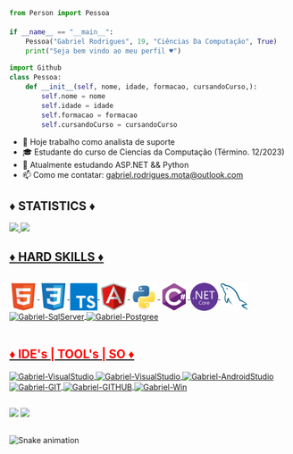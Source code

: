 ```python
from Person import Pessoa 

if __name__ == "__main__":
    Pessoa("Gabriel Rodrigues", 19, "Ciências Da Computação", True)
    print("Seja bem vindo ao meu perfil ♥")
```

```python
import Github
class Pessoa:
    def __init__(self, nome, idade, formacao, cursandoCurso,):
        self.nome = nome
        self.idade = idade
        self.formacao = formacao
        self.cursandoCurso = cursandoCurso 
```

- 🔭 Hoje trabalho como analista de suporte
- 🎓 Estudante do curso de Ciencias da Computação (Término. 12/2023)
- 🌱 Atualmente estudando ASP.NET && Python
- 📫 Como me contatar: gabriel.rodrigues.mota@outlook.com

 <h2><b>♦ STATISTICS ♦</b></h2>

 <a href="https://github.com/GabrielRodriguesDev">
 <img height="180em" src="https://github-readme-stats.vercel.app/api?username=GabrielRodriguesDev&show_icons=true&theme=radical&include_all_commits=true&count_private=true"/>
 <img height="180em" src="https://github-readme-stats.vercel.app/api/top-langs/?username=GabrielRodriguesDev&layout=compact&langs_count=7&theme=radical"/>
  
  
 <h2><b>♦ HARD SKILLS ♦</b></h2>
  <div style="display: inline_block"><br>
  <img align="center" alt="Gabriel-HTML" height="50" width="50" src="https://raw.githubusercontent.com/devicons/devicon/master/icons/html5/html5-original.svg">
  <img align="center" alt="Gabriel-CSS" height="50" width="50" src="https://raw.githubusercontent.com/devicons/devicon/master/icons/css3/css3-original.svg">
  <img align="center" alt="Gabriel-Ts" height="50" width="50" src="https://raw.githubusercontent.com/devicons/devicon/master/icons/typescript/typescript-plain.svg">
  <img align="center" alt="Gabriel-Angular" height="50" width="50" src="https://raw.githubusercontent.com/devicons/devicon/master/icons/angularjs/angularjs-original.svg">
  <img align="center" alt="Gabriel-Python" height="50" width="50" src="https://raw.githubusercontent.com/devicons/devicon/master/icons/python/python-original.svg">
  <img align="center" alt="Gabriel-CSharp" height="50" width="50" src="https://raw.githubusercontent.com/devicons/devicon/master/icons/csharp/csharp-original.svg">
  <img align="center" alt="Gabriel-DotnetCore" height="50" width="50" src="https://raw.githubusercontent.com/devicons/devicon/master/icons/dotnetcore/dotnetcore-original.svg">
  <img align="center" alt="Gabriel-Mysql" height="50" width="50" src="https://raw.githubusercontent.com/devicons/devicon/master/icons/mysql/mysql-original.svg">
  <img align="center" alt="Gabriel-SqlServer" height="50" width="50" src="https://cdn.jsdelivr.net/gh/devicons/devicon/icons/microsoftsqlserver/microsoftsqlserver-plain.svg">
  <img align="center" alt="Gabriel-Postgree" height="50" width="50" src="https://cdn.jsdelivr.net/gh/devicons/devicon/icons/postgresql/postgresql-original.svg">
      
  <div style="display: inline_block border-style: solid}"><br>
  <h2 style="color:red" ><b>♦ IDE's | TOOL's | SO ♦ </b></h2>
      
  <img align="center" alt="Gabriel-VisualStudio" height="50" width="50" src="https://cdn.jsdelivr.net/gh/devicons/devicon/icons/visualstudio/visualstudio-plain.svg">
  <img align="center" alt="Gabriel-VisualStudio" height="50" width="50" src="https://cdn.jsdelivr.net/gh/devicons/devicon/icons/vscode/vscode-original.svg">
  <img align="center" alt="Gabriel-AndroidStudio" height="50" width="50" src="https://cdn.jsdelivr.net/gh/devicons/devicon/icons/android/android-original.svg">
  <img align="center" alt="Gabriel-GIT" height="50" width="50" src="https://cdn.jsdelivr.net/gh/devicons/devicon/icons/git/git-original.svg">
  <img align="center" alt="Gabriel-GITHUB" height="50" width="50" src="https://cdn.jsdelivr.net/gh/devicons/devicon/icons/github/github-original.svg">
  <img align="center" alt="Gabriel-Win" height="40" width="50" border="solid 1px" src="https://cdn.jsdelivr.net/gh/devicons/devicon/icons/windows8/windows8-original.svg">
</div>
      
  ##    
   
<div>
 <a href = "mailto:gabriel.rodrigues.mota@outlook.com"><img src="https://img.shields.io/badge/Microsoft_Outlook-0078D4?style=for-the-badge&logo=microsoft-outlook&logoColor=white" target="_blank"></a>
 <a href="https://www.linkedin.com/in/gabriel-rodrigues-mota/" target="_blank"><img src="https://img.shields.io/badge/LinkedIn-0077B5?style=for-the-badge&logo=linkedin&logoColor=white" target="_blank"></a> 
</div>
  
##
  
   
  ![Snake animation](https://github.com/GabrielRodriguesDev/GabrielRodriguesDev/blob/output/github-contribution-grid-snake.svg)

